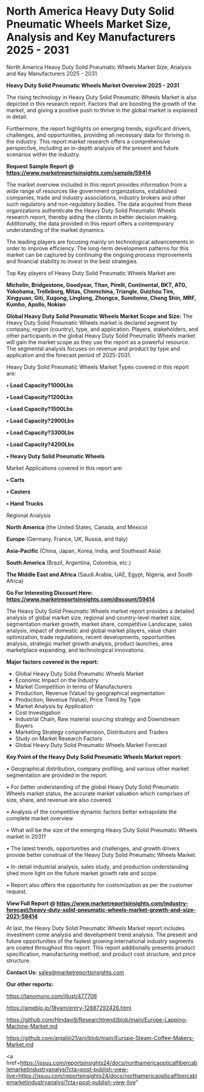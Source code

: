# North America Heavy Duty Solid Pneumatic Wheels Market Size, Analysis and Key Manufacturers 2025 - 2031
 North America Heavy Duty Solid Pneumatic Wheels Market Size, Analysis and Key Manufacturers 2025 - 2031

<Strong> Heavy Duty Solid Pneumatic Wheels Market Overview 2025 - 2031</strong>

The rising technology in Heavy Duty Solid Pneumatic Wheels Market is also depicted in this research report. Factors that are boosting the growth of the market, and giving a positive push to thrive in the global market is explained in detail.

Furthermore, the report highlights on emerging trends, significant drivers, challenges, and opportunities, providing all necessary data for thriving in the industry. This report market research offers a comprehensive perspective, including an in-depth analysis of the present and future scenarios within the industry.

<strong>Request Sample Report @ <a href=https://www.marketreportsinsights.com/sample/59414>https://www.marketreportsinsights.com/sample/59414</a></strong>

The market overview included in this report provides information from a wide range of resources like government organizations, established companies, trade and industry associations, industry brokers and other such regulatory and non-regulatory bodies. The data acquired from these organizations authenticate the Heavy Duty Solid Pneumatic Wheels research report, thereby aiding the clients in better decision making. Additionally, the data provided in this report offers a contemporary understanding of the market dynamics.

The leading players are focusing mainly on technological advancements in order to improve efficiency. The long-term development patterns for this market can be captured by continuing the ongoing process improvements and financial stability to invest in the best strategies.

Top Key players of Heavy Duty Solid Pneumatic Wheels Market are:

<strong>Michelin, Bridgestone, Goodyear, Titan, Pirelli, Continental, BKT, ATG, Yokohama, Trelleborg, Mitas, Chemchina, Triangle, Guizhou Tire, Xingyuan, Giti, Xugong, Linglong, Zhongce, Sumitomo, Cheng Shin, MRF, Kumho, Apollo, Nokian</strong>

<strong><b>Global Heavy Duty Solid Pneumatic Wheels Market Scope and Size:</b></strong>
The Heavy Duty Solid Pneumatic Wheels market is declared segment by company, region (country), type, and application. Players, stakeholders, and other participants in the global Heavy Duty Solid Pneumatic Wheels market will gain the market scope as they use the report as a powerful resource. The segmental analysis focuses on revenue and product by type and application and the forecast period of 2025-2031.

Heavy Duty Solid Pneumatic Wheels Market Types covered in this report are:

<strong>• Load Capacity?1000Lbs

• Load Capacity?1200Lbs

• Load Capacity?1500Lbs

• Load Capacity?2900Lbs

• Load Capacity?3300Lbs

• Load Capacity?4200Lbs

• Heavy Duty Solid Pneumatic Wheels</strong>

Market Applications covered in this report are:

<strong>• Carts

• Casters

• Hand Trucks</strong> 

Regional Analysis

<strong>North America</strong> (the United States, Canada, and Mexico)

<strong>Europe</strong> (Germany, France, UK, Russia, and Italy)

<strong>Asia-Pacific</strong> (China, Japan, Korea, India, and Southeast Asia)

<strong>South America</strong> (Brazil, Argentina, Colombia, etc.)

<strong>The Middle East and Africa</strong> (Saudi Arabia, UAE, Egypt, Nigeria, and South Africa)

<strong>Go For Interesting Discount Here: <a href=https://www.marketreportsinsights.com/discount/59414>https://www.marketreportsinsights.com/discount/59414</a></strong>

The Heavy Duty Solid Pneumatic Wheels market report provides a detailed analysis of global market size, regional and country-level market size, segmentation market growth, market share, competitive Landscape, sales analysis, impact of domestic and global market players, value chain optimization, trade regulations, recent developments, opportunities analysis, strategic market growth analysis, product launches, area marketplace expanding, and technological innovations.

<strong><b>Major factors covered in the report:</b></strong>
<ul>
  <li>Global Heavy Duty Solid Pneumatic Wheels Market </li>
  <li>Economic Impact on the Industry</li>
  <li>Market Competition in terms of Manufacturers</li>
  <li>Production, Revenue (Value) by geographical segmentation</li>
  <li>Production, Revenue (Value), Price Trend by Type</li>
  <li>Market Analysis by Application</li>
  <li>Cost Investigation</li>
  <li>Industrial Chain, Raw material sourcing strategy and Downstream Buyers</li>
  <li>Marketing Strategy comprehension, Distributors and Traders</li>
  <li>Study on Market Research Factors</li>
  <li>Global Heavy Duty Solid Pneumatic Wheels Market Forecast</li>
</ul>

<strong><b>Key Point of the Heavy Duty Solid Pneumatic Wheels Market report:</b></strong>

• Geographical distribution, company profiling, and various other market segmentation are provided in the report.

• For better understanding of the global Heavy Duty Solid Pneumatic Wheels market status, the accurate market valuation which comprises of size, share, and revenue are also covered.

• Analysis of the competitive dynamic factors better extrapolate the complete market overview

• What will be the size of the emerging Heavy Duty Solid Pneumatic Wheels market in 2031?

• The latest trends, opportunities and challenges, and growth drivers provide better construal of the Heavy Duty Solid Pneumatic Wheels Market.

• In-detail industrial analysis, sales study, and production understanding shed more light on the future market growth rate and scope.

• Report also offers the opportunity for customization as per the customer request.

<strong><b>View Full Report @ <a href=https://www.marketreportsinsights.com/industry-forecast/heavy-duty-solid-pneumatic-wheels-market-growth-and-size-2021-59414>https://www.marketreportsinsights.com/industry-forecast/heavy-duty-solid-pneumatic-wheels-market-growth-and-size-2021-59414</a></b></strong>


At last, the Heavy Duty Solid Pneumatic Wheels Market report includes investment come analysis and development trend analysis. The present and future opportunities of the fastest growing international industry segments are coated throughout this report. This report additionally presents product specification, manufacturing method, and product cost structure, and price structure.

<strong>Contact Us:</strong>
sales@marketreportsinsights.com

<strong>Our other reports:</strong>

<a href=https://tanomuno.com/illust/477706>https://tanomuno.com/illust/477706</a>

<a href=https://ameblo.jp/18yam/entry-12887292426.html>https://ameblo.jp/18yam/entry-12887292426.html</a>

<a href=https://github.com/Hindavi9/Researchtrend/blob/main/Europe-Lapping-Machine-Market.md>https://github.com/Hindavi9/Researchtrend/blob/main/Europe-Lapping-Machine-Market.md</a>

<a href=https://github.com/anjaliiii21/ani/blob/main/Europe-Steam-Coffee-Makers-Market.md>https://github.com/anjaliiii21/ani/blob/main/Europe-Steam-Coffee-Makers-Market.md</a>

<a href=https://issuu.com/reportsinsights24/docs/northamericaopticalfibercablemarketindustryanalysi?cta=post-publish-view-live>https://issuu.com/reportsinsights24/docs/northamericaopticalfibercablemarketindustryanalysi?cta=post-publish-view-live</a>"
